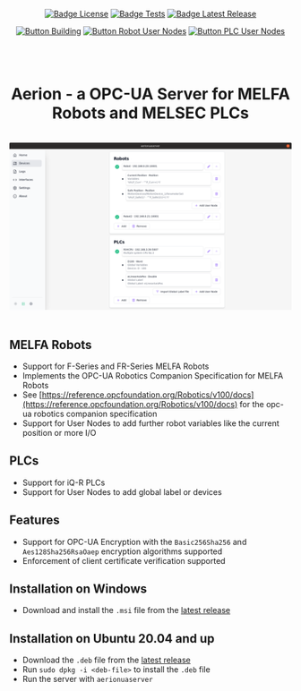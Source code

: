 <div align = center>

[![Badge License]](https://github.com/SirWalross/aerionuaserver/blob/main/LICENSE) [![Badge Tests]](https://github.com/SirWalross/aerionuaserver/actions) [![Badge Latest Release]](https://github.com/SirWalross/aerionuaserver/releases/latest)

[![Button Building]](https://github.com/SirWalross/aerionuaserver/blob/main/BuildingFromSource.md) [![Button Robot User Nodes]](https://github.com/SirWalross/aerionuaserver/blob/main/RobotUserNodeFormat.md) [![Button PLC User Nodes]](https://github.com/SirWalross/aerionuaserver/blob/main/PLCUserNodeFormat.md)

<br/>
<br/>

# Aerion - a OPC-UA Server for MELFA Robots and MELSEC PLCs

<br/>

<picture>
  <source media="(prefers-color-scheme: light)" srcset="resources/aerionuaserver-light.png" width="800">
  <source media="(prefers-color-scheme: dark)" srcset="resources/aerionuaserver-dark.png" width="800">
  <img alt="Shows the aerionuaserver gui open with the connected devices listed" src="resources/aerionuaserver-light.png" width="800">
</picture>

<br/>
<br/>

</div>

## MELFA Robots
- Support for F-Series and FR-Series MELFA Robots
- Implements the OPC-UA Robotics Companion Specification for MELFA Robots
- See [https://reference.opcfoundation.org/Robotics/v100/docs](https://reference.opcfoundation.org/Robotics/v100/docs) for the opc-ua robotics companion specification
- Support for User Nodes to add further robot variables like the current position or more I/O

## PLCs
- Support for iQ-R PLCs
- Support for User Nodes to add global label or devices

## Features
- Support for OPC-UA Encryption with the `Basic256Sha256` and `Aes128Sha256RsaOaep` encryption algorithms supported
- Enforcement of client certificate verification supported

## Installation on Windows
- Download and install the `.msi` file from the [latest release](https://github.com/SirWalross/aerionuaserver/releases/latest)

## Installation on Ubuntu 20.04 and up
- Download the `.deb` file from the [latest release](https://github.com/SirWalross/aerionuaserver/releases/latest)
- Run `sudo dpkg -i <deb-file>` to install the `.deb` file
- Run the server with `aerionuaserver`

<!---------------------------------[ Badges ]---------------------------------->

[Badge License]: https://img.shields.io/github/license/SirWalross/aerionuaserver?color=336887&style=for-the-badge&labelColor=458cb5
[Badge Tests]: https://img.shields.io/github/actions/workflow/status/SirWalross/aerionuaserver/ci.yaml?branch=main&style=for-the-badge&labelColor=gray&logoColor=white&logo=GITHUB
[Badge Latest Release]: https://img.shields.io/github/v/release/SirWalross/aerionuaserver?label=Latest%20Release&style=for-the-badge&labelColor=bb9f3e&color=937d31

<!---------------------------------[ Buttons ]--------------------------------->

[Button Building]: https://img.shields.io/badge/Building_from_source-blue?style=for-the-badge&logoColor=white&logo=GitBook
[Button Robot User Nodes]: https://img.shields.io/badge/Robot_User_Node_Format-569A31?style=for-the-badge&logoColor=white&logo=ROS
[Button PLC User Nodes]: https://img.shields.io/badge/PLC_User_Node_Format-e2467d?style=for-the-badge&logoColor=white&logo=ROS